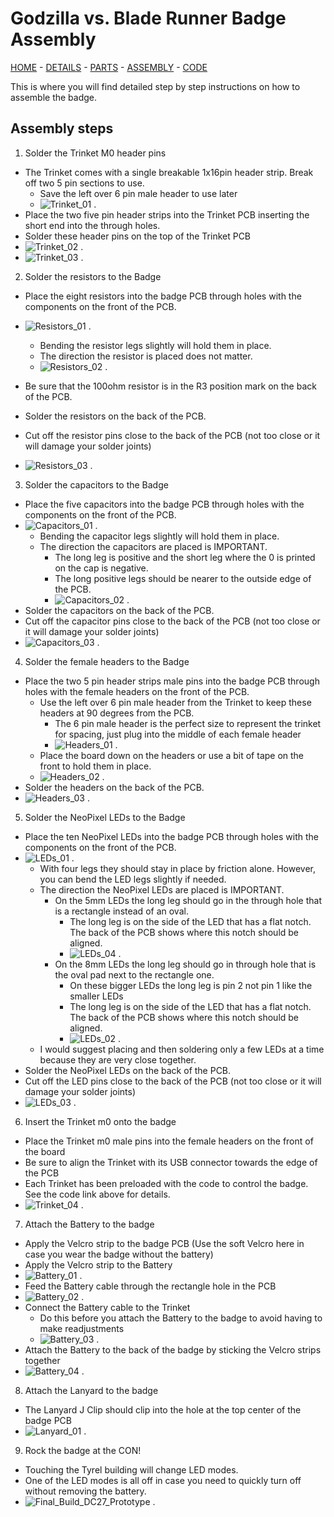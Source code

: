 # Godzilla vs. Blade Runner Badge Assembly

[HOME](/) - [DETAILS](3kbadge_details.md) - [PARTS](3kbadge_components.md) - [ASSEMBLY](3kbadge_assembly.md) - [CODE](3kbadge_code.md)

This is where you will find detailed step by step instructions on how to assemble the badge.

## Assembly steps

1. Solder the Trinket M0 header pins
  * The Trinket comes with a single breakable 1x16pin header strip.  Break off two 5 pin sections to use.
    * Save the left over 6 pin male header to use later
    * ![Trinket_01](Trinket_01.JPG) .
  * Place the two five pin header strips into the Trinket PCB inserting the short end into the through holes.
  * Solder these header pins on the top of the Trinket PCB
  * ![Trinket_02](Trinket_02.JPG) .
  * ![Trinket_03](Trinket_03.JPG) .


2. Solder the resistors to the Badge
  * Place the eight resistors into the badge PCB through holes with the components on the front of the PCB.
  * ![Resistors_01](Resistors_01.JPG) .
    * Bending the resistor legs slightly will hold them in place.
    * The direction the resistor is placed does not matter.
    * ![Resistors_02](Resistors_02.JPG) .

  * Be sure that the 100ohm resistor is in the R3 position mark on the back of the PCB.
  * Solder the resistors on the back of the PCB.
  * Cut off the resistor pins close to the back of the PCB (not too close or it will damage your solder joints)
  * ![Resistors_03](Resistors_03.JPG) .


3. Solder the capacitors to the Badge
  * Place the five capacitors into the badge PCB through holes with the components on the front of the PCB.
  * ![Capacitors_01](Capacitors_01.JPG) .
    * Bending the capacitor legs slightly will hold them in place.
    * The direction the capacitors are placed is IMPORTANT.  
      * The long leg is positive and the short leg where the 0 is printed on the cap is negative.  
      * The long positive legs should be nearer to the outside edge of the PCB.
      * ![Capacitors_02](Capacitors_02.JPG) .
  * Solder the capacitors on the back of the PCB.
  * Cut off the capacitor pins close to the back of the PCB (not too close or it will damage your solder joints)
  * ![Capacitors_03](Capacitors_03.JPG) .


4. Solder the female headers to the Badge
  * Place the two 5 pin header strips male pins into the badge PCB through holes with the female headers on the front of the PCB.
    * Use the left over 6 pin male header from the Trinket to keep these headers at 90 degrees from the PCB.
      * The 6 pin male header is the perfect size to represent the trinket for spacing, just plug into the middle of each female header
      * ![Headers_01](Headers_01.JPG) .
    * Place the board down on the headers or use a bit of tape on the front to hold them in place.
    * ![Headers_02](Headers_02.JPG) .
  * Solder the headers on the back of the PCB.
  * ![Headers_03](Headers_03.JPG) .


5. Solder the NeoPixel LEDs to the Badge
  * Place the ten NeoPixel LEDs into the badge PCB through holes with the components on the front of the PCB.
  * ![LEDs_01](LEDs_01.JPG) .
    * With four legs they should stay in place by friction alone. However, you can bend the LED legs slightly if needed.
    * The direction the NeoPixel LEDs are placed is IMPORTANT.  
      * On the 5mm LEDs the long leg should go in the through hole that is a rectangle instead of an oval.
        * The long leg is on the side of the LED that has a flat notch.  The back of the PCB shows where this notch should be aligned.
        * ![LEDs_04](LEDs_04.JPG) .
      * On the 8mm LEDs the long leg should go in through hole that is the oval pad next to the rectangle one.
        * On these bigger LEDs the long leg is pin 2 not pin 1 like the smaller LEDs
        * The long leg is on the side of the LED that has a flat notch.  The back of the PCB shows where this notch should be aligned.
        * ![LEDs_02](LEDs_02.JPG) .
    * I would suggest placing and then soldering only a few LEDs at a time because they are very close together.
  * Solder the NeoPixel LEDs on the back of the PCB.
  * Cut off the LED pins close to the back of the PCB (not too close or it will damage your solder joints)
  * ![LEDs_03](LEDs_03.JPG) .


6. Insert the Trinket m0 onto the badge
  * Place the Trinket m0 male pins into the female headers on the front of the board
  * Be sure to align the Trinket with its USB connector towards the edge of the PCB
  * Each Trinket has been preloaded with the code to control the badge.  See the code link above for details.
  * ![Trinket_04](Trinket_04.JPG) .


7. Attach the Battery to the badge
  * Apply the Velcro strip to the badge PCB (Use the soft Velcro here in case you wear the badge without the battery)
  * Apply the Velcro strip to the Battery
  * ![Battery_01](Battery_01.JPG) .
  * Feed the Battery cable through the rectangle hole in the PCB
  * ![Battery_02](Battery_02.JPG) .
  * Connect the Battery cable to the Trinket
    * Do this before you attach the Battery to the badge to avoid having to make readjustments
    * ![Battery_03](Battery_03.JPG) .    
  * Attach the Battery to the back of the badge by sticking the Velcro strips together
  * ![Battery_04](Battery_04.JPG) .


8. Attach the Lanyard to the badge
  * The Lanyard J Clip should clip into the hole at the top center of the badge PCB
  * ![Lanyard_01](Lanyard_01.JPG) .


9. Rock the badge at the CON!
  * Touching the Tyrel building will change LED modes.
  * One of the LED modes is all off in case you need to quickly turn off without removing the battery.
  * ![Final_Build_DC27_Prototype](Final_Build_DC27_Prototype.JPG) .
